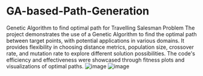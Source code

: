 # GA-based-Path-Generation
Genetic Algorithm to find optimal path for Travelling Salesman Problem 
The project demonstrates the use of a Genetic Algorithm to find the optimal path between target points, with potential applications in various domains. It provides flexibility in choosing distance metrics, population size, crossover rate, and mutation rate to explore different solution possibilities. The code's efficiency and effectiveness were showcased through fitness plots and visualizations of optimal paths.
![image](https://github.com/SaiKruthika843/GA-based-Path-Generation/assets/106546443/2a301cb3-9e51-45cf-b93c-fd4a0fdecb90)
![image](https://github.com/SaiKruthika843/GA-based-Path-Generation/assets/106546443/8066d2ae-2e47-45c9-9222-5472e4237222)
